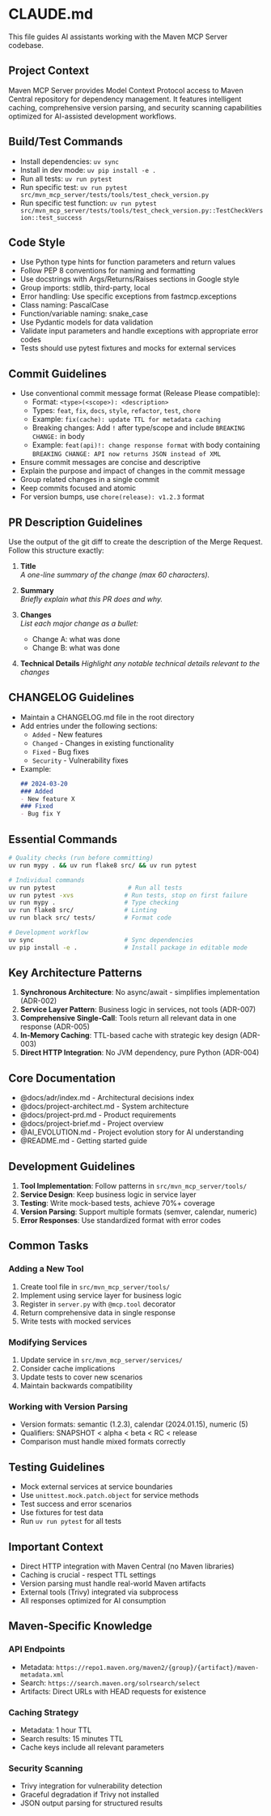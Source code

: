 # CLAUDE.md

This file guides AI assistants working with the Maven MCP Server codebase.

## Project Context

Maven MCP Server provides Model Context Protocol access to Maven Central repository for dependency management. It features intelligent caching, comprehensive version parsing, and security scanning capabilities optimized for AI-assisted development workflows.

## Build/Test Commands
- Install dependencies: `uv sync`
- Install in dev mode: `uv pip install -e .`
- Run all tests: `uv run pytest`
- Run specific test: `uv run pytest src/mvn_mcp_server/tests/tools/test_check_version.py`
- Run specific test function: `uv run pytest src/mvn_mcp_server/tests/tools/test_check_version.py::TestCheckVersion::test_success`

## Code Style
- Use Python type hints for function parameters and return values
- Follow PEP 8 conventions for naming and formatting
- Use docstrings with Args/Returns/Raises sections in Google style
- Group imports: stdlib, third-party, local
- Error handling: Use specific exceptions from fastmcp.exceptions
- Class naming: PascalCase
- Function/variable naming: snake_case
- Use Pydantic models for data validation
- Validate input parameters and handle exceptions with appropriate error codes
- Tests should use pytest fixtures and mocks for external services

## Commit Guidelines
- Use conventional commit message format (Release Please compatible):
  * Format: `<type>(<scope>): <description>`
  * Types: `feat`, `fix`, `docs`, `style`, `refactor`, `test`, `chore`
  * Example: `fix(cache): update TTL for metadata caching`
  * Breaking changes: Add `!` after type/scope and include `BREAKING CHANGE:` in body
  * Example: `feat(api)!: change response format` with body containing `BREAKING CHANGE: API now returns JSON instead of XML`
- Ensure commit messages are concise and descriptive
- Explain the purpose and impact of changes in the commit message
- Group related changes in a single commit
- Keep commits focused and atomic
- For version bumps, use `chore(release): v1.2.3` format

## PR Description Guidelines
Use the output of the git diff to create the description of the Merge Request. Follow this structure exactly:

1. **Title**  
   *A one-line summary of the change (max 60 characters).*

2. **Summary**  
   *Briefly explain what this PR does and why.*

3. **Changes**  
   *List each major change as a bullet:*  
   - Change A: what was done  
   - Change B: what was done  

4. **Technical Details**
   *Highlight any notable technical details relevant to the changes*

## CHANGELOG Guidelines
- Maintain a CHANGELOG.md file in the root directory
- Add entries under the following sections:
  * `Added` - New features
  * `Changed` - Changes in existing functionality
  * `Fixed` - Bug fixes
  * `Security` - Vulnerability fixes
- Example:
  ```markdown
  ## 2024-03-20
  ### Added
  - New feature X
  ### Fixed
  - Bug fix Y
  ```

## Essential Commands

```bash
# Quality checks (run before committing)
uv run mypy . && uv run flake8 src/ && uv run pytest

# Individual commands
uv run pytest                    # Run all tests
uv run pytest -xvs              # Run tests, stop on first failure
uv run mypy .                   # Type checking
uv run flake8 src/              # Linting
uv run black src/ tests/        # Format code

# Development workflow
uv sync                         # Sync dependencies
uv pip install -e .             # Install package in editable mode
```

## Key Architecture Patterns

1. **Synchronous Architecture**: No async/await - simplifies implementation (ADR-002)
2. **Service Layer Pattern**: Business logic in services, not tools (ADR-007)
3. **Comprehensive Single-Call**: Tools return all relevant data in one response (ADR-005)
4. **In-Memory Caching**: TTL-based cache with strategic key design (ADR-003)
5. **Direct HTTP Integration**: No JVM dependency, pure Python (ADR-004)

## Core Documentation

- @docs/adr/index.md - Architectural decisions index
- @docs/project-architect.md - System architecture
- @docs/project-prd.md - Product requirements
- @docs/project-brief.md - Project overview
- @AI_EVOLUTION.md - Project evolution story for AI understanding
- @README.md - Getting started guide

## Development Guidelines

1. **Tool Implementation**: Follow patterns in `src/mvn_mcp_server/tools/`
2. **Service Design**: Keep business logic in service layer
3. **Testing**: Write mock-based tests, achieve 70%+ coverage
4. **Version Parsing**: Support multiple formats (semver, calendar, numeric)
5. **Error Responses**: Use standardized format with error codes

## Common Tasks

### Adding a New Tool
1. Create tool file in `src/mvn_mcp_server/tools/`
2. Implement using service layer for business logic
3. Register in `server.py` with `@mcp.tool` decorator
4. Return comprehensive data in single response
5. Write tests with mocked services

### Modifying Services
1. Update service in `src/mvn_mcp_server/services/`
2. Consider cache implications
3. Update tests to cover new scenarios
4. Maintain backwards compatibility

### Working with Version Parsing
- Version formats: semantic (1.2.3), calendar (2024.01.15), numeric (5)
- Qualifiers: SNAPSHOT < alpha < beta < RC < release
- Comparison must handle mixed formats correctly

## Testing Guidelines

- Mock external services at service boundaries
- Use `unittest.mock.patch.object` for service methods
- Test success and error scenarios
- Use fixtures for test data
- Run `uv run pytest` for all tests

## Important Context

- Direct HTTP integration with Maven Central (no Maven libraries)
- Caching is crucial - respect TTL settings
- Version parsing must handle real-world Maven artifacts
- External tools (Trivy) integrated via subprocess
- All responses optimized for AI consumption

## Maven-Specific Knowledge

### API Endpoints
- Metadata: `https://repo1.maven.org/maven2/{group}/{artifact}/maven-metadata.xml`
- Search: `https://search.maven.org/solrsearch/select`
- Artifacts: Direct URLs with HEAD requests for existence

### Caching Strategy
- Metadata: 1 hour TTL
- Search results: 15 minutes TTL
- Cache keys include all relevant parameters

### Security Scanning
- Trivy integration for vulnerability detection
- Graceful degradation if Trivy not installed
- JSON output parsing for structured results
